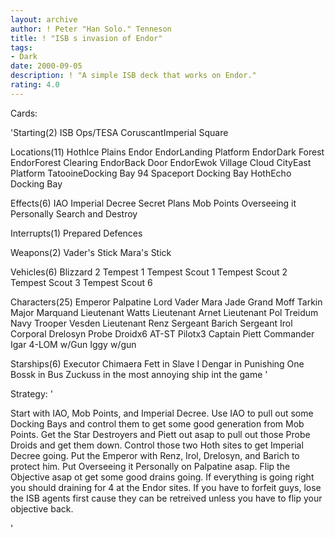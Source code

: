 ```yaml
---
layout: archive
author: ! Peter "Han Solo." Tenneson
title: ! "ISB s invasion of Endor"
tags:
- Dark
date: 2000-09-05
description: ! "A simple ISB deck that works on Endor."
rating: 4.0
---
```

Cards: 

'Starting(2)
ISB Ops/TESA
CoruscantImperial Square

Locations(11)
HothIce Plains
Endor
EndorLanding Platform
EndorDark Forest
EndorForest Clearing
EndorBack Door
EndorEwok Village
Cloud CityEast Platform
TatooineDocking Bay 94
Spaceport Docking Bay
HothEcho Docking Bay

Effects(6)
IAO
Imperial Decree
Secret Plans
Mob Points
Overseeing it Personally
Search and Destroy

Interrupts(1)
Prepared Defences

Weapons(2)
Vader's Stick
Mara's Stick

Vehicles(6)
Blizzard 2
Tempest 1
Tempest Scout 1
Tempest Scout 2
Tempest Scout 3
Tempest Scout 6

Characters(25)
Emperor Palpatine
Lord Vader
Mara Jade
Grand Moff Tarkin
Major Marquand
Lieutenant Watts
Lieutenant Arnet
Lieutenant Pol Treidum
Navy Trooper Vesden
Lieutenant Renz
Sergeant Barich
Sergeant Irol
Corporal Drelosyn
Probe Droidx6
AT-ST Pilotx3
Captain Piett
Commander Igar
4-LOM w/Gun
Iggy w/gun

Starships(6)
Executor
Chimaera
Fett in Slave I
Dengar in Punishing One
Bossk in Bus
Zuckuss in the most annoying ship int the game
'

Strategy: '

Start with IAO, Mob Points, and Imperial Decree.  Use IAO to pull out some Docking Bays and control them to get some good generation from Mob Points.  Get the Star Destroyers and Piett out asap to pull out those Probe Droids and get them down.  Control those two Hoth sites to get Imperial Decree going.  Put the Emperor with Renz, Irol, Drelosyn, and Barich to protect him.  Put Overseeing it Personally on Palpatine asap.  Flip the Objective asap ot get some good drains going.  If everything is going right you should draining for 4 at the Endor sites.  If you have to forfeit guys, lose the ISB agents first cause they can be retreived unless you have to flip your objective back.

'